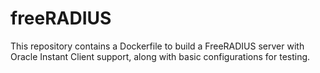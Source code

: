 # freeRADIUS
This repository contains a Dockerfile to build a FreeRADIUS server with Oracle Instant Client support, along with basic configurations for testing.
